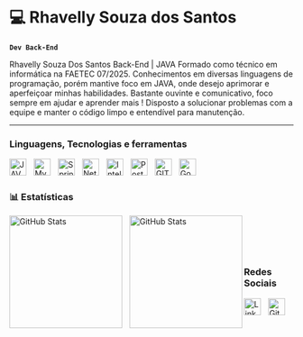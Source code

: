 # 💻 Rhavelly Souza dos Santos

**`Dev Back-End`**

Rhavelly Souza Dos Santos
Back-End | JAVA
Formado como técnico em informática na FAETEC 07/2025.
Conhecimentos em diversas linguagens de programação, porém mantive foco em JAVA,
onde desejo aprimorar e aperfeiçoar minhas habilidades. Bastante ouvinte e
comunicativo, foco sempre em ajudar e aprender mais ! Disposto a solucionar problemas
com a equipe e manter o código limpo e entendível para manutenção.


---

### Linguagens, Tecnologias e ferramentas

<img 
    align="left" 
    alt="JAVA" 
    width="30px" 
    style="padding-right: 10px;" 
    src="https://cdn.jsdelivr.net/gh/devicons/devicon@latest/icons/java/java-original.svg"
/>
<img 
    align="left" 
    alt="MySQL"
    width="30px" 
    style="padding-right: 10px;" 
    src="https://cdn.jsdelivr.net/gh/devicons/devicon@latest/icons/mysql/mysql-original.svg" 
/>
<img 
    align="left" 
    alt="Spring" 
    width="30px" 
    style="padding-right: 10px;" 
    src="https://cdn.jsdelivr.net/gh/devicons/devicon@latest/icons/spring/spring-original.svg" 
/>
<img 
    align="left" 
    alt="NetBeans"
    width="30px" 
    style="padding-right: 10px;" 
    src="https://cdn.jsdelivr.net/gh/devicons/devicon@latest/icons/netbeans/netbeans-original.svg" 
/>

<img 
    align="left" 
    alt="IntelliJ"
    width="30px" 
    style="padding-right: 10px;" 
    src="https://cdn.jsdelivr.net/gh/devicons/devicon@latest/icons/intellij/intellij-original.svg"
/>
<img 
    align="left" 
    alt="PostgreSQL"
    width="30px" 
    style="padding-right: 10px;" 
    src="https://cdn.jsdelivr.net/gh/devicons/devicon@latest/icons/postgresql/postgresql-original.svg"
/>

<img 
    align="left" 
    alt="GIT"
    width="30px" 
    style="padding-right: 10px;" 
    src="https://cdn.jsdelivr.net/gh/devicons/devicon@latest/icons/git/git-original.svg"
/>

<img 
    align="left" 
    alt="Google"
    width="30px" 
    style="padding-right: 10px;" 
    src="https://cdn.jsdelivr.net/gh/devicons/devicon@latest/icons/google/google-original.svg"
/>


<br/>
<br/>

### 📊 Estatísticas


<p>
  <img 
    align="left" 
    alt="GitHub Stats" 
    height="200" 
    style="padding-right: 10px;" 
    src="https://github-readme-stats.vercel.app/api?username=ravi31-santos&theme=merko&locale=pt-br" 
  />

<img 
      align="left" 
      alt="GitHub Stats" 
      height="200" 
      src="https://github-readme-stats.vercel.app/api/top-langs/?username=ravi31-santos&theme=merko&layout=compact&custom_title=Tecnologias&langs_count=9" 
  />

</p>

<br/><br/><br/><br/>
###  Redes Sociais

<img 
    align="left" 
    alt="LinkedIn"
    width="30px" 
    style="padding-right: 10px;" 
    src="https://cdn.jsdelivr.net/gh/devicons/devicon@latest/icons/linkedin/linkedin-original.svg"
/>
<img 
    align="left" 
    alt="GitHub"
    width="30px" 
    style="padding-right: 10px;"
    background-color: white
    src="https://cdn.jsdelivr.net/gh/devicons/devicon@latest/icons/github/github-original.svg"
/>
